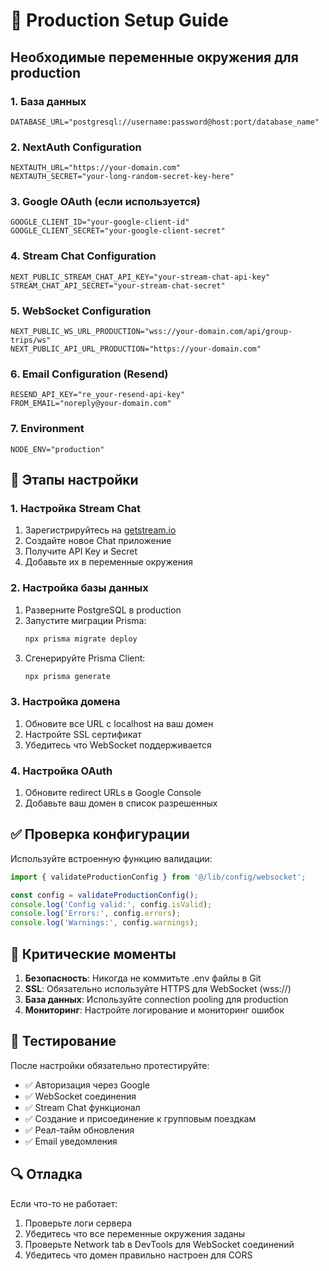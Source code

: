 # 🚀 Production Setup Guide

## Необходимые переменные окружения для production

### 1. База данных
```env
DATABASE_URL="postgresql://username:password@host:port/database_name"
```

### 2. NextAuth Configuration
```env
NEXTAUTH_URL="https://your-domain.com"
NEXTAUTH_SECRET="your-long-random-secret-key-here"
```

### 3. Google OAuth (если используется)
```env
GOOGLE_CLIENT_ID="your-google-client-id"
GOOGLE_CLIENT_SECRET="your-google-client-secret"
```

### 4. Stream Chat Configuration
```env
NEXT_PUBLIC_STREAM_CHAT_API_KEY="your-stream-chat-api-key"
STREAM_CHAT_API_SECRET="your-stream-chat-secret"
```

### 5. WebSocket Configuration
```env
NEXT_PUBLIC_WS_URL_PRODUCTION="wss://your-domain.com/api/group-trips/ws"
NEXT_PUBLIC_API_URL_PRODUCTION="https://your-domain.com"
```

### 6. Email Configuration (Resend)
```env
RESEND_API_KEY="re_your-resend-api-key"
FROM_EMAIL="noreply@your-domain.com"
```

### 7. Environment
```env
NODE_ENV="production"
```

## 🔧 Этапы настройки

### 1. Настройка Stream Chat

1. Зарегистрируйтесь на [getstream.io](https://getstream.io/)
2. Создайте новое Chat приложение
3. Получите API Key и Secret
4. Добавьте их в переменные окружения

### 2. Настройка базы данных

1. Разверните PostgreSQL в production
2. Запустите миграции Prisma:
   ```bash
   npx prisma migrate deploy
   ```
3. Сгенерируйте Prisma Client:
   ```bash
   npx prisma generate
   ```

### 3. Настройка домена

1. Обновите все URL с localhost на ваш домен
2. Настройте SSL сертификат
3. Убедитесь что WebSocket поддерживается

### 4. Настройка OAuth

1. Обновите redirect URLs в Google Console
2. Добавьте ваш домен в список разрешенных

## ✅ Проверка конфигурации

Используйте встроенную функцию валидации:

```typescript
import { validateProductionConfig } from '@/lib/config/websocket';

const config = validateProductionConfig();
console.log('Config valid:', config.isValid);
console.log('Errors:', config.errors);
console.log('Warnings:', config.warnings);
```

## 🚨 Критические моменты

1. **Безопасность**: Никогда не коммитьте .env файлы в Git
2. **SSL**: Обязательно используйте HTTPS для WebSocket (wss://)
3. **База данных**: Используйте connection pooling для production
4. **Мониторинг**: Настройте логирование и мониторинг ошибок

## 📱 Тестирование

После настройки обязательно протестируйте:

- ✅ Авторизация через Google
- ✅ WebSocket соединения
- ✅ Stream Chat функционал
- ✅ Создание и присоединение к групповым поездкам
- ✅ Реал-тайм обновления
- ✅ Email уведомления

## 🔍 Отладка

Если что-то не работает:

1. Проверьте логи сервера
2. Убедитесь что все переменные окружения заданы
3. Проверьте Network tab в DevTools для WebSocket соединений
4. Убедитесь что домен правильно настроен для CORS
